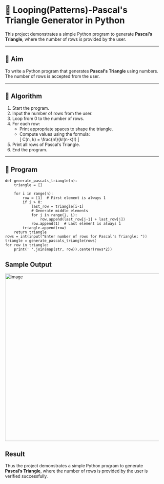 # 🔺 Looping(Patterns)-Pascal's Triangle Generator in Python

This project demonstrates a simple Python program to generate **Pascal’s Triangle**, where the number of rows is provided by the user.

---

## 🎯 Aim

To write a Python program that generates **Pascal's Triangle** using numbers. The number of rows is accepted from the user.

---

## 🧠 Algorithm

1. Start the program.
2. Input the number of rows from the user.
3. Loop from 0 to the number of rows.
4. For each row:
   - Print appropriate spaces to shape the triangle.
   - Compute values using the formula:  
     \[
     C(n, k) = \frac{n!}{k!(n-k)!}
     \]
5. Print all rows of Pascal’s Triangle.
6. End the program.

---

## 🧪 Program
```
def generate_pascals_triangle(n):
    triangle = []

    for i in range(n):
        row = [1]  # First element is always 1
        if i > 0:
            last_row = triangle[i-1]
            # Generate middle elements
            for j in range(1, i):
                row.append(last_row[j-1] + last_row[j])
            row.append(1)  # Last element is always 1
        triangle.append(row)
    return triangle
rows = int(input("Enter number of rows for Pascal's Triangle: "))
triangle = generate_pascals_triangle(rows)
for row in triangle:
    print(' '.join(map(str, row)).center(rows*2))
```

## Sample Output
   <img width="521" height="547" alt="image" src="https://github.com/user-attachments/assets/36271a7d-2343-4609-b0b8-044d9c5391f7" />

## Result
Thus the project demonstrates a simple Python program to generate **Pascal’s Triangle**, where the number of rows is provided by the user is verified successfully.
